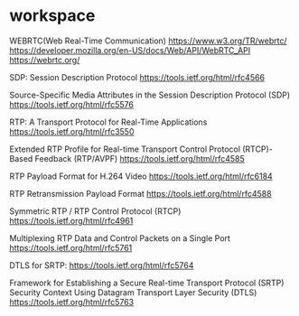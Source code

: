 # workspace

WEBRTC(Web Real-Time Communication)
https://www.w3.org/TR/webrtc/
https://developer.mozilla.org/en-US/docs/Web/API/WebRTC_API
https://webrtc.org/


SDP: Session Description Protocol
https://tools.ietf.org/html/rfc4566

Source-Specific Media Attributes in the Session Description Protocol (SDP)
https://tools.ietf.org/html/rfc5576

RTP: A Transport Protocol for Real-Time Applications
https://tools.ietf.org/html/rfc3550

Extended RTP Profile for Real-time Transport Control Protocol (RTCP)-Based Feedback (RTP/AVPF)
https://tools.ietf.org/html/rfc4585

RTP Payload Format for H.264 Video
https://tools.ietf.org/html/rfc6184

RTP Retransmission Payload Format
https://tools.ietf.org/html/rfc4588

Symmetric RTP / RTP Control Protocol (RTCP)
https://tools.ietf.org/html/rfc4961

Multiplexing RTP Data and Control Packets on a Single Port
https://tools.ietf.org/html/rfc5761

DTLS for SRTP:
https://tools.ietf.org/html/rfc5764

Framework for Establishing a Secure Real-time Transport Protocol (SRTP) Security Context Using Datagram Transport Layer Security (DTLS)
https://tools.ietf.org/html/rfc5763
